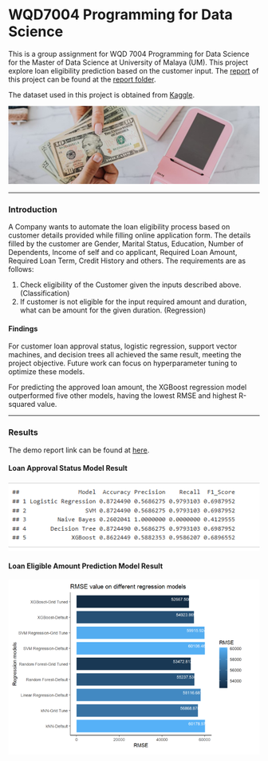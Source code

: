 # WQD7004 Programming for Data Science

This is a group assignment for WQD 7004 Programming for Data Science for the Master of Data Science at University of Malaya (UM). This project explore loan eligibility prediction based on the customer input. The [report](report/Group%20Project%20Report.pdf) of this project can be found at the [report folder](report/). 

The dataset used in this project is obtained from [Kaggle](https://www.kaggle.com/datasets/yashpaloswal/loan-prediction-with-3-problem-statement).

![Cover Image](img/loan-cover.jpg "Cover Image")

---

### Introduction

A Company wants to automate the loan eligibility process based on customer details provided while filling online application form. The details filled by the customer are Gender, Marital Status, Education, Number of Dependents, Income of self and co applicant, Required Loan Amount, Required Loan Term, Credit History and others. The requirements are as follows:

1. Check eligibility of the Customer given the inputs described above. (Classification)
2. If customer is not eligible for the input required amount and duration, what can be amount for the given duration. (Regression)

#### Findings
For customer loan approval status, logistic regression, support vector machines, and decision trees all achieved the same result, meeting the project objective. Future work can focus on hyperparameter tuning to optimize these models. 

For predicting the approved loan amount, the XGBoost regression model outperformed five other models, having the lowest RMSE and highest R-squared value.

---

### Results

The demo report link can be found at [here](https://samueltan3972.github.io/backup/WQD7004-ProgrammingInDataScience.html).

#### Loan Approval Status Model Result
![Loan Approval Status Result](img/loan_approval_status_result.png "Loan Approval Status Result")

#### Loan Eligible Amount Prediction Model Result
![Loan Eligible Amount](img/loan_amount_predict_result.png "Loan Eligible Amount")
